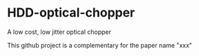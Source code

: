 # HDD-optical-chopper
A low cost, low jitter optical chopper

This github project is a complementary for the paper name "xxx"
